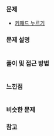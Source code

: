 ### 문제

- [키패드 누르기](https://programmers.co.kr/learn/courses/30/lessons/67256)

### 문제 설명

```markdown

```

### 풀이 및 접근 방법

```markdown

```

### 느낀점

```markdown

```

### 비슷한 문제

### 참고
